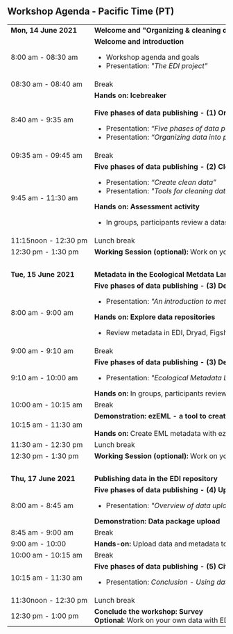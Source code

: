 ## Workshop Agenda - Pacific Time (PT)

<table>
  <tr>
    <td nowrap><strong>Mon, 14 June 2021</strong></td>
       <td><strong>Welcome and "Organizing & cleaning data for publishing"</strong></td>
</tr><tr>
  <td nowrap>8:00 am - 08:30 am</td>
    <td><strong>Welcome and introduction </strong> <br><ul>
      <li>Workshop agenda and goals</li>
      <li>Presentation: <i>"The EDI project"</i></li></ul>
      </td>
</tr><tr>
    <td nowrap>08:30 am - 08:40 am</td><td>Break</td>
</tr>
    <tr>
    <font size="-1"><td nowrap>8:40 am - 9:35 am</td>
           <td nowrap><strong>Hands on: Icebreaker</strong><br><br>
       <strong>Five phases of data publishing - (1) Organize</strong><br><ul>
         <li>Presentation: <i>“Five phases of data publishing”</i></li>
         <li>Presentation: <i>“Organizing data into publishable units”</i></li></ul>
   </td></font>
</tr><tr>
    <td nowrap>09:35 am - 09:45 am</td><td>Break</td>
</tr>
  <tr>
    <td nowrap>9:45 am - 11:30 am</td>
<td nowrap><strong>Five phases of data publishing - (2) Clean</strong><br><ul>
         <li>Presentation: <i>“Create clean data”</i></li>
         <li>Presentation: <i>"Tools for cleaning data: R, OpenRefine, Excel"</i></li></ul>
       <strong>Hands on: Assessment activity</strong><br><ul>
      <li>In groups, participants review a dataset, plan for how to organize and clean the data</li></ul>
      </td>
</tr>    
</tr><tr>
    <td nowrap>11:15noon - 12:30 pm</td><td>Lunch break</td>
</tr>
<tr>
    <td nowrap>12:30 pm - 1:30 pm</td>
        <td nowrap><strong>Working Session (optional):</strong> Work on your own data with EDI support: Organize and clean.
  </td> 
</tr>    
<tr><td></td><td><br></td></tr>    
<tr>
    <td nowrap><strong>Tue, 15 June 2021</strong></td><td><strong>Metadata in the Ecological Metdata Language (EML)</strong></td>
</tr><tr>
    <td nowrap>8:00 am - 9:00 am</td>
   <td><strong>Five phases of data publishing - (3) Describe</strong><br><ul>
     <li>Presentation: <i>"An introduction to metadata and data repositories"</i></li></ul>
      <strong>Hands on: Explore data repositories</strong>
     <ul><li> Review metadata in EDI, Dryad, Figshare, Zenodo</li></ul>
  </td>
      <tr>
    <td nowrap>9:00 am - 9:10 am</td><td>Break</td></tr>
    <td nowrap>9:10 am - 10:00 am</td>
  <td><strong>Five phases of data publishing - (3) Describe continued</strong><br><ul>
      <li>Presentation: <i>"Ecological Metadata Language (EML): A Metadata Standard for Ecological Sciences"</i></li></ul>
      <strong>Hands on:</strong> In groups, participants review metadata for a dataset.
  </td>
      <tr>
    <td nowrap>10:00 am - 10:15 am</td><td>Break</td></tr>
  <tr>
    <td nowrap>10:15 am - 11:30 am</td>  
   <td><strong>Demonstration: ezEML - a tool to create EML"</strong><br><br>
      <strong>Hands on:</strong> Create EML metadata with ezEML</td>
</tr><tr>
    <td nowrap>11:30 am - 12:30 pm</td><td>Lunch break</td>
</tr><tr>
    <td nowrap>12:30 pm - 1:30 pm</td>
  <td nowrap><strong>Working Session (optional):</strong> Work on your own data with EDI support: Organize, clean, metadata review and entry in ezEML.</td>
</tr>
<tr><td></td><td><br></td></tr>
<tr>
 <td><strong>Thu, 17 June 2021</strong></td><td><strong> Publishing data in the EDI repository</strong></td>
</tr><tr>
    <td nowrap>8:00 am - 8:45 am</td>
    <td><strong>Five phases of data publishing - (4) Upload</strong><br><ul>
    <li>Presentation: <i>"Overview of data upload and publishing in the EDI data portal"</i></li></ul>
      <strong>Demonstration: Data package upload</strong></td>
</tr><tr>
    <td nowrap>8:45 am - 9:00 am</td><td>Break</td>
</tr><tr>
    <td nowrap>9:00 am - 10:00</td>
    <td><strong>Hands-on:</strong> Upload data and metadata to the EDI Data Repository.</td>
<tr>
    <td nowrap>10:00 am - 10:15 am</td><td>Break</td>
</tr>
<tr>
    <td nowrap>10:15 am - 11:30 am</td>  
   <td><strong>Five phases of data publishing - (5) Cite</strong><br><ul>
      <li>Presentation: <i>Conclusion - Using data packages in the EDI repository</i></li></ul>
</tr>
 <tr>
    <td nowrap>11:30noon - 12:30 pm</td><td>Lunch break</td>
</tr>
<tr>
    <td nowrap>12:30 pm - 1:00 pm</td><td>
        <strong>Conclude the workshop: Survey</strong><br>
       <strong>Optional:</strong> Work on your own data with EDI support: Organize, clean, create metadata, upload data.</strong></td>
     </td>
 </tr>
</table>

